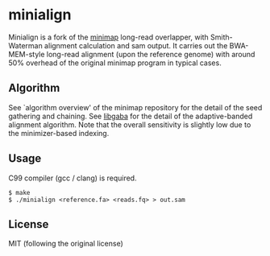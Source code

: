 # minialign

Minialign is a fork of the [minimap](https://github.com/lh3/minimap) long-read overlapper, with Smith-Waterman alignment calculation and sam output. It carries out the BWA-MEM-style long-read alignment (upon the reference genome) with around 50% overhead of the original minimap program in typical cases.

## Algorithm

See `algorithm overview' of the minimap repository for the detail of the seed gathering and chaining. See [libgaba](https://github.com/ocxtal/libgaba) for the detail of the adaptive-banded alignment algorithm. Note that the overall sensitivity is slightly low due to the minimizer-based indexing.

## Usage

C99 compiler (gcc / clang) is required.

```
$ make
$ ./minialign <reference.fa> <reads.fq> > out.sam
```

## License

MIT (following the original license)

